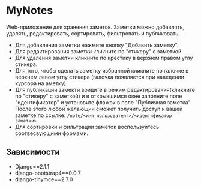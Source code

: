 MyNotes
=======

Web-приложение для хранения заметок. Заметки можно добавлять, удалять, редактировать, сортировать, фильтровать и публиковать.
+ Для добавления заметки нажмите кнопку "Добавить заметку".
+ Для редактирования заметки кликните по "стикеру" с заметкой
+ Для удаления заметки кликните по крестику в верхнем правом углу стикера.
+ Для того, чтобы сделать заметку избранной кликните по галочке в верхнем левом углу стикера (галочка появляется при наведении курсора на аметку)
+ Для публикации замекти войдите в режим редактирования(кликните по "стикеру" с заметкой) и в открывшимся окне заполните поле "идентификатор" и установите флажок в поле "Публичная заметка". После этого любой желающий сможет получить доступ к вашей заметке по ссылке:
```/note/<имя пользователя>/<идентификатор заметки>```
+ Для сортировки и фильтрации заметок воспользуйтесь соотвесвующими формами.

Зависимости
-----------
+ Django==2.1.1
+ django-bootstrap4==0.0.7
+ django-tinymce==2.7.0
